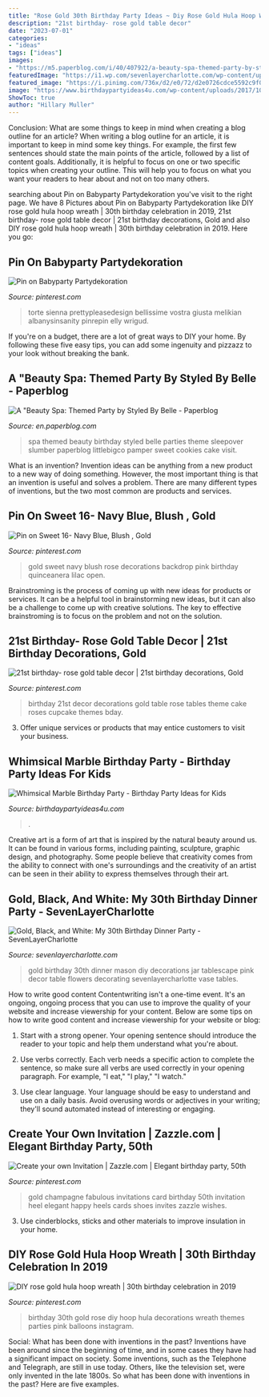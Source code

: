 ```yaml
---
title: "Rose Gold 30th Birthday Party Ideas ~ Diy Rose Gold Hula Hoop Wreath"
description: "21st birthday- rose gold table decor"
date: "2023-07-01"
categories:
- "ideas"
tags: ["ideas"]
images:
- "https://m5.paperblog.com/i/40/407922/a-beauty-spa-themed-party-by-styled-by-belle-L-KQndSG.jpeg"
featuredImage: "https://i1.wp.com/sevenlayercharlotte.com/wp-content/uploads/2015/01/img_3985.jpg"
featured_image: "https://i.pinimg.com/736x/d2/e0/72/d2e0726cdce5592c9f00d6764338072f.jpg?b=t"
image: "https://www.birthdaypartyideas4u.com/wp-content/uploads/2017/10/Whimsical-Marble-Birthday-Party-Shimmering-Decorations.jpg"
ShowToc: true
author: "Hillary Muller"
---
```



Conclusion: What are some things to keep in mind when creating a blog outline for an article?
When writing a blog outline for an article, it is important to keep in mind some key things. For example, the first few sentences should state the main points of the article, followed by a list of content goals. Additionally, it is helpful to focus on one or two specific topics when creating your outline. This will help you to focus on what you want your readers to hear about and not on too many others.

	

		
searching about Pin on Babyparty Partydekoration you've visit to the right page. We have 8 Pictures about Pin on Babyparty Partydekoration like DIY rose gold hula hoop wreath | 30th birthday celebration in 2019, 21st birthday- rose gold table decor | 21st birthday decorations, Gold and also DIY rose gold hula hoop wreath | 30th birthday celebration in 2019. Here you go:
		
    
## Pin On Babyparty Partydekoration

<img loading=lazy src="https://i.pinimg.com/736x/55/ed/14/55ed148bc20ae11e47e863321481f919.jpg" onerror="this.onerror=null;this.src='https://tse3.mm.bing.net/th?id=OIP.xO_mcy8oOeXLofD9OjVOKwAAAA&amp;pid=15.1';" alt="Pin on Babyparty Partydekoration">

_Source: pinterest.com_

>torte sienna prettypleasedesign bellissime vostra giusta melikian albanysinsanity pinrepin elly wrigud. 

	

If you're on a budget, there are a lot of great ways to DIY your home. By following these five easy tips, you can add some ingenuity and pizzazz to your look without breaking the bank.

    
## A &quot;Beauty Spa: Themed Party By Styled By Belle - Paperblog

<img loading=lazy src="https://m5.paperblog.com/i/40/407922/a-beauty-spa-themed-party-by-styled-by-belle-L-KQndSG.jpeg" onerror="this.onerror=null;this.src='https://tse2.mm.bing.net/th?id=OIP.kfvJkUAPCwUWRSPrP0ffuwHaLI&amp;pid=15.1';" alt="A &quot;Beauty Spa: Themed Party by Styled By Belle - Paperblog">

_Source: en.paperblog.com_

>spa themed beauty birthday styled belle parties theme sleepover slumber paperblog littlebigco pamper sweet cookies cake visit. 

	

What is an invention?
Invention ideas can be anything from a new product to a new way of doing something. However, the most important thing is that an invention is useful and solves a problem. There are many different types of inventions, but the two most common are products and services.

    
## Pin On Sweet 16- Navy Blue, Blush , Gold

<img loading=lazy src="https://i.pinimg.com/736x/76/a2/ef/76a2efb22a6e1d5218004adb0952dd7e.jpg" onerror="this.onerror=null;this.src='https://tse3.mm.bing.net/th?id=OIP.X0iGGigDE3IdOAWaERJHmwHaJ3&amp;pid=15.1';" alt="Pin on Sweet 16- Navy Blue, Blush , Gold">

_Source: pinterest.com_

>gold sweet navy blush rose decorations backdrop pink birthday quinceanera lilac open. 

	

Brainstroming is the process of coming up with new ideas for products or services. It can be a helpful tool in brainstorming new ideas, but it can also be a challenge to come up with creative solutions. The key to effective brainstroming is to focus on the problem and not on the solution.

    
## 21st Birthday- Rose Gold Table Decor | 21st Birthday Decorations, Gold

<img loading=lazy src="https://i.pinimg.com/736x/89/1a/7e/891a7ed2aef322d62a8f77893ac5097d.jpg" onerror="this.onerror=null;this.src='https://tse1.mm.bing.net/th?id=OIP.HmXj9jnTP4LVun6YFMEGUQHaNK&amp;pid=15.1';" alt="21st birthday- rose gold table decor | 21st birthday decorations, Gold">

_Source: pinterest.com_

>birthday 21st decor decorations gold table rose tables theme cake roses cupcake themes bday. 

	

3. Offer unique services or products that may entice customers to visit your business.

    
## Whimsical Marble Birthday Party - Birthday Party Ideas For Kids

<img loading=lazy src="https://www.birthdaypartyideas4u.com/wp-content/uploads/2017/10/Whimsical-Marble-Birthday-Party-Shimmering-Decorations.jpg" onerror="this.onerror=null;this.src='https://tse3.mm.bing.net/th?id=OIP.ISiAjTOHZcMtTyIXgHIddgHaLG&amp;pid=15.1';" alt="Whimsical Marble Birthday Party - Birthday Party Ideas for Kids">

_Source: birthdaypartyideas4u.com_

>. 

	

Creative art is a form of art that is inspired by the natural beauty around us. It can be found in various forms, including painting, sculpture, graphic design, and photography. Some people believe that creativity comes from the ability to connect with one's surroundings and the creativity of an artist can be seen in their ability to express themselves through their art.

    
## Gold, Black, And White: My 30th Birthday Dinner Party - SevenLayerCharlotte

<img loading=lazy src="https://i1.wp.com/sevenlayercharlotte.com/wp-content/uploads/2015/01/img_3985.jpg" onerror="this.onerror=null;this.src='https://tse2.mm.bing.net/th?id=OIP.3MnnMTYDNzv94AchCk7ONgHaE8&amp;pid=15.1';" alt="Gold, Black, and White: My 30th Birthday Dinner Party - SevenLayerCharlotte">

_Source: sevenlayercharlotte.com_

>gold birthday 30th dinner mason diy decorations jar tablescape pink decor table flowers decorating sevenlayercharlotte vase tables. 

	

How to write good content
Contentwriting isn't a one-time event. It's an ongoing, ongoing process that you can use to improve the quality of your website and increase viewership for your content. Below are some tips on how to write good content and increase viewership for your website or blog: 
1) Start with a strong opener. Your opening sentence should introduce the reader to your topic and help them understand what you're about. 

2) Use verbs correctly. Each verb needs a specific action to complete the sentence, so make sure all verbs are used correctly in your opening paragraph. For example, "I eat," "I play," "I watch." 

3) Use clear language. Your language should be easy to understand and use on a daily basis. Avoid overusing words or adjectives in your writing; they'll sound automated instead of interesting or engaging.

    
## Create Your Own Invitation | Zazzle.com | Elegant Birthday Party, 50th

<img loading=lazy src="https://i.pinimg.com/736x/14/cc/03/14cc03c7208a92848431253f548de998--gold-champagne--party.jpg" onerror="this.onerror=null;this.src='https://tse4.mm.bing.net/th?id=OIP.I0PpqNldDKaUDVxo_QFdfwHaHa&amp;pid=15.1';" alt="Create your own Invitation | Zazzle.com | Elegant birthday party, 50th">

_Source: pinterest.com_

>gold champagne fabulous invitations card birthday 50th invitation heel elegant happy heels cards shoes invites zazzle wishes. 

	

3. Use cinderblocks, sticks and other materials to improve insulation in your home.

    
## DIY Rose Gold Hula Hoop Wreath | 30th Birthday Celebration In 2019

<img loading=lazy src="https://i.pinimg.com/736x/d2/e0/72/d2e0726cdce5592c9f00d6764338072f.jpg?b=t" onerror="this.onerror=null;this.src='https://tse2.mm.bing.net/th?id=OIP.t8OAo635Az9DO7UdiSIpyQHaNL&amp;pid=15.1';" alt="DIY rose gold hula hoop wreath | 30th birthday celebration in 2019">

_Source: pinterest.com_

>birthday 30th gold rose diy hoop hula decorations wreath themes parties pink balloons instagram. 

	

Social: What has been done with inventions in the past?
Inventions have been around since the beginning of time, and in some cases they have had a significant impact on society. Some inventions, such as the Telephone and Telegraph, are still in use today. Others, like the television set, were only invented in the late 1800s. So what has been done with inventions in the past? Here are five examples.

